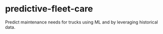 # predictive-fleet-care
Predict maintenance needs for trucks using ML and by leveraging historical data.
